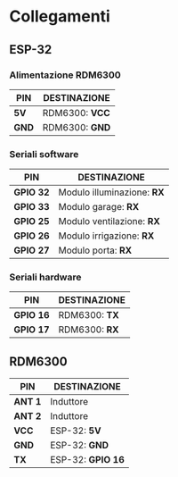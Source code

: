# Collegamenti

## ESP-32

### Alimentazione RDM6300
|PIN        |DESTINAZIONE                |
|-----------|----------------------------|
|**5V**     |RDM6300: **VCC**            |
|**GND**    |RDM6300: **GND**            |

### Seriali software
|PIN        |DESTINAZIONE                |
|-----------|----------------------------|
|**GPIO 32**|Modulo illuminazione: **RX**|
|**GPIO 33**|Modulo garage: **RX**       |
|**GPIO 25**|Modulo ventilazione: **RX** |
|**GPIO 26**|Modulo irrigazione: **RX**  |
|**GPIO 27**|Modulo porta: **RX**        |

### Seriali hardware
|PIN        |DESTINAZIONE                |
|-----------|----------------------------|
|**GPIO 16**|RDM6300: **TX**             |
|**GPIO 17**|RDM6300: **RX**             |

## RDM6300
|PIN        |DESTINAZIONE                |
|-----------|----------------------------|
|**ANT 1**  |Induttore                   |
|**ANT 2**  |Induttore                   |
|**VCC**    |ESP-32: **5V**              |
|**GND**    |ESP-32: **GND**             |
|**TX**     |ESP-32: **GPIO 16**         |